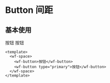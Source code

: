 # Button 间距

## 基本使用

<wf-space>
  <wf-button>按钮</wf-button>
  <wf-button type="primary">按钮</wf-button>
</wf-space>

```vue
<template>
  <wf-space>
    <wf-button>按钮</wf-button>
    <wf-button type="primary">按钮</wf-button>
  </wf-space>
</template>
```
